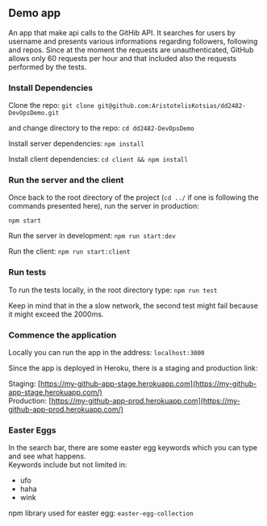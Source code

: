 ## Demo app

An app that make api calls to the GitHib API. It searches for users by username and presents various informations regarding followers, following and repos. Since at the moment the requests are unauthenticated, GitHub allows only 60 requests per hour and that included also the requests performed by the tests.

### Install Dependencies

Clone the repo: 
`git clone git@github.com:AristotelisKotsias/dd2482-DevOpsDemo.git`

and change directory to the repo:  `cd dd2482-DevOpsDemo`

Install server dependencies: `npm install`

Install client dependencies: `cd client && npm install`

### Run the server and the client

Once back to the root directory of the project (`cd ../` if one is following the commands presented here), run the server in production:

`npm start`

Run the server in development: `npm run start:dev`

Run the client: `npm run start:client`

### Run tests

To run the tests locally, in the root directory type: `npm run test`

Keep in mind that in the a slow network, the second test might fail because it might exceed the 2000ms.

### Commence the application

Locally you can run the app in the address: `localhost:3000`

Since the app is deployed in Heroku, there is a staging and production link:

Staging:        [https://my-github-app-stage.herokuapp.com](https://my-github-app-stage.herokuapp.com/)  
Production:     [https://my-github-app-prod.herokuapp.com](https://my-github-app-prod.herokuapp.com/)

### Easter Eggs

In the search bar, there are some easter egg keywords which you can type and see what happens.  
Keywords include but not limited in: 
- ufo
- haha
- wink

npm library used for easter egg: `easter-egg-collection` 
